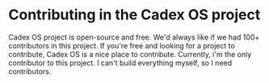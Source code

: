# Contributing in the Cadex OS project
Cadex OS project is open-source and free. We'd always like if we had 100+ contributors in this project.
If you're free and looking for a project to contribute, Cadex OS is a nice place to contribute.
Currently, i'm the only contributor to this project. I can't build everything myself, so I need contributors.